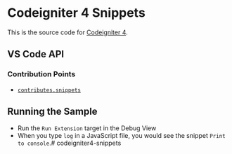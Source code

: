 # Codeigniter 4 Snippets

This is the source code for [Codeigniter 4](https://code.visualstudio.com/api/language-extensions/snippet-guide).

## VS Code API

### Contribution Points

- [`contributes.snippets`](https://code.visualstudio.com/api/references/contribution-points#contributes.snippets)

## Running the Sample

- Run the `Run Extension` target in the Debug View
- When you type `log` in a JavaScript file, you would see the snippet `Print to console`.#   c o d e i g n i t e r 4 - s n i p p e t s  
 